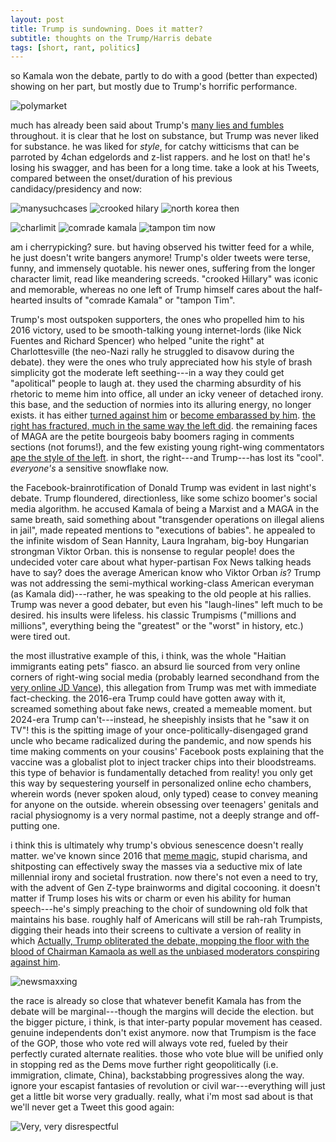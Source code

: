 ```yaml
---
layout: post
title: Trump is sundowning. Does it matter?
subtitle: thoughts on the Trump/Harris debate
tags: [short, rant, politics]
---
```

so Kamala won the debate, partly to do with a good (better than expected) showing on her part, but mostly due to Trump's horrific performance.

![polymarket](https://atxwang.github.io/assets/img/polymarket.png)

much has already been said about Trump's [many lies and fumbles](https://www.npr.org/2024/09/11/g-s1-21932/fact-check-trump-harris-presidential-debate-2024) throughout. it is clear that he lost on substance, but Trump was never liked for substance. he was liked for *style*, for catchy witticisms that can be parroted by 4chan edgelords and z-list rappers. and he lost on that! he's losing his swagger, and has been for a long time. take a look at his Tweets, compared between the onset/duration of his previous candidacy/presidency and now:

![manysuchcases](https://atxwang.github.io/assets/img/manysuchcases.png)
![crooked hilary](https://atxwang.github.io/assets/img/crookedh.png)
![north korea](https://atxwang.github.io/assets/img/northkorea.png)
then

![charlimit](https://atxwang.github.io/assets/img/charlimit.png)
![comrade kamala](https://atxwang.github.io/assets/img/comradek.png)
![tampon tim](https://atxwang.github.io/assets/img/tampont.png)
now

am i cherrypicking? sure. but having observed his twitter feed for a while, he just doesn't write bangers anymore! Trump's older tweets were terse, funny, and immensely quotable. his newer ones, suffering from the longer character limit, read like meandering screeds. "crooked Hillary" was iconic and memorable, whereas no one left of Trump himself cares about the half-hearted insults of "comrade Kamala" or "tampon Tim". 

Trump's most outspoken supporters, the ones who propelled him to his 2016 victory, used to be smooth-talking young internet-lords (like Nick Fuentes and Richard Spencer) who helped "unite the right" at Charlottesville (the neo-Nazi rally he struggled to disavow during the debate). they were the ones who truly appreciated how his style of brash simplicity got the moderate left seething---in a way they could get "apolitical" people to laugh at. they used the charming absurdity of his rhetoric to meme him into office, all under an icky veneer of detached irony. this base, and the seduction of normies into its alluring energy, no longer exists. it has either [turned against him](https://www.thedailybeast.com/trump-dinner-guest-nick-fuentes-declares-war-on-the-ex-prez) or [become embarassed by him](https://www.newsweek.com/richard-spencer-joe-biden-trump-maga-1527141). [the right has fractured, much in the same way the left did](https://damagemag.com/2024/08/21/how-the-online-right-fell-apart/). the remaining faces of MAGA are the petite bourgeois baby boomers raging in comments sections (not forums!), and the few existing young right-wing commentators [ape the style of the left](https://www.youtube.com/watch?v=m2QgVhRMyWk). in short, the right---and Trump---has lost its "cool". *everyone's* a sensitive snowflake now.

the Facebook-brainrotification of Donald Trump was evident in last night's debate. Trump floundered, directionless, like some schizo boomer's social media algorithm. he accused Kamala of being a Marxist and a MAGA in the same breath, said something about "transgender operations on illegal aliens in jail", made repeated mentions to "executions of babies". he appealed to the infinite wisdom of Sean Hannity, Laura Ingraham, big-boy Hungarian strongman Viktor Orban. this is nonsense to regular people! does the undecided voter care about what hyper-partisan Fox News talking heads have to say? does the average American know who Viktor Orban *is*? Trump was not addressing the semi-mythical working-class American everyman (as Kamala did)---rather, he was speaking to the old people at his rallies.  Trump was never a good debater, but even his "laugh-lines" left much to be desired. his insults were lifeless. his classic Trumpisms ("millions and millions", everything being the "greatest" or the "worst" in history, etc.) were tired out. 

the most illustrative example of this, i think, was the whole "Haitian immigrants eating pets" fiasco. an absurd lie sourced from very online corners of right-wing social media (probably learned secondhand from the [very online JD Vance](https://x.com/DrewPavlou/status/1813346372252504397)), this allegation from Trump was met with immediate fact-checking. the 2016-era Trump could have gotten away with it, screamed something about fake news, created a memeable moment. but 2024-era Trump can't---instead, he sheepishly insists that he "saw it on TV"! this is the spitting image of your once-politically-disengaged grand uncle who became radicalized during the pandemic, and now spends his time making comments on your cousins' Facebook posts explaining that the vaccine was a globalist plot to inject tracker chips into their bloodstreams. this type of behavior is fundamentally detached from reality! you only get this way by sequestering yourself in personalized online echo chambers, wherein words (never spoken aloud, only typed) cease to convey meaning for anyone on the outside. wherein obsessing over teenagers' genitals and racial physiognomy is a very normal pastime, not a deeply strange and off-putting one. 

i think this is ultimately why trump's obvious senescence doesn't really matter. we've known since 2016 that [meme magic](https://ia801508.us.archive.org/18/items/MemeticMagic/Packwood%2C%20K.Mimetic%20Magick_text.pdf), stupid charisma, and shitposting can effectively sway the masses via a seductive mix of late millennial irony and societal frustration. now there's not even a need to try, with the advent of Gen Z-type brainworms and digital cocooning. it doesn't matter if Trump loses his wits or charm or even his  ability for human speech---he's simply preaching to the choir of sundowning old folk that maintains his base. roughly half of Americans will still be rah-rah Trumpists, digging their heads into their screens to cultivate a version of reality in which [Actually, Trump obliterated the debate, mopping the floor with the blood of Chairman Kamaola as well as the unbiased moderators conspiring against him](https://paulingrassia.substack.com/p/donald-trump-in-vintage-form-emerged?r=2p734l&utm_medium=ios&triedRedirect=true). 

![newsmaxxing](https://atxwang.github.io/assets/img/newsmaxxing.png)

the race is already so close that whatever benefit Kamala has from the debate will be marginal---though the margins will decide the election. but the bigger picture, i think, is that inter-party popular movement has ceased. genuine independents don't exist anymore. now that Trumpism is the face of the GOP, those who vote red will always vote red, fueled by their perfectly curated alternate realities. those who vote blue will be unified only in stopping red as the Dems move further right geopolitically (i.e. immigration, climate, China), backstabbing progressives along the way. ignore your escapist fantasies of revolution or civil war---everything will just get a little bit worse very gradually. really, what i'm most sad about is that we'll never get a Tweet this good again:

![Very, very disrespectful](https://atxwang.github.io/assets/img/nipplesprotruding.png)
<!--stackedit_data:
eyJoaXN0b3J5IjpbMTM0OTg1OTE3OCwtMjEyNTY2OTM4NiwtOT
g2MDY5Njg5LDI2NDc3NjE5NCwtOTI2ODMwODM1LDE1OTE1OTkx
OTksMTU3Nzg3NzUxMiwxNjQ2NzUzODM2LDE0MzA5NTE2MjEsLT
IwNDE3NjU5NDIsMzMzNjM0Mzc2LC0xNjA4MTU4NDY3LDMzNDM0
NjIwNiwxNDYxNjg1NTAyLC04MTExNjc2MTcsMTcxOTM1OTkzNy
wtNDczMzMxODk3LC0yNTg5NzE4MDYsLTY0MDEwNTk4NSwyNTk2
NDY4NzFdfQ==
-->